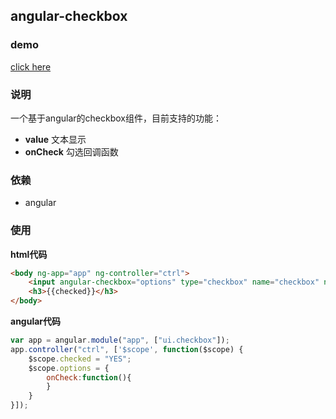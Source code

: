 ## angular-checkbox

### demo
[click here](http://www.w3cin.com/demo/angular-components/angular-checkbox/)

### 说明
一个基于angular的checkbox组件，目前支持的功能：  

- **value** 文本显示
- **onCheck** 勾选回调函数

### 依赖
- angular

### 使用
**html代码**
```html
<body ng-app="app" ng-controller="ctrl">
    <input angular-checkbox="options" type="checkbox" name="checkbox" ng-model="checked" ng-true-value="'YES'" ng-false-value="'NO'" value="click me!" />
    <h3>{{checked}}</h3>
</body>
```
**angular代码**
```javascript
var app = angular.module("app", ["ui.checkbox"]);
app.controller("ctrl", ['$scope', function($scope) {
    $scope.checked = "YES";
    $scope.options = {
        onCheck:function(){
        }
    }
}]);
```